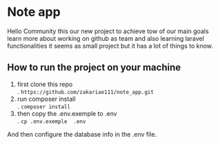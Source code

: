 # Note app

Hello Community this our new project to achieve tow of our main goals learn more about working on github as 
team and also learning laravel functionalities it seems as small project but it has a lot of things to know.


## How to run the project on your machine
1. first clone this repo <br> 
    . `https://github.com/zakariae111/note_app.git`
2. run composer install <br>
   . `composer install`
3. then copy the .env.exemple to .env <br>
   . `cp .env.exemple  .env`

And then configure the database info in the .env file.
